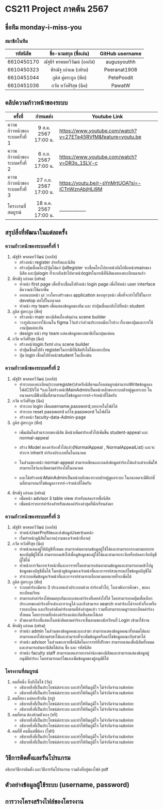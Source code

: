# CS211 Project ภาคต้น 2567

## ชื่อทีม monday-i-miss-you

### สมาชิกในทีม
|  รหัสนิสิต  |    ชื่อ-นามสกุล (ชื่อเล่น)     |  GitHub username  |
|:-----------:|:------------------------------:|:-----------------:|
|  6610450170 |  ณัฐธีร์ พรศตทวีวัฒน์ (ออกัส)  |    augusyouthh    |
| 6610450323  |      พีรณัฐ เผ่าผม (เฟรม)      |   Peeranat1908    |
| 6610451044  |     ภูดิส คู่ตระกูล (พีท)      |    PetePoodit     |
| 6610451036  |     ภวัต หวังศิริสุข (นิค)     |      PawatW       |

## คลิปความก้าวหน้าของระบบ
| ครั้งที่                      |       กำหนดส่ง        | Youtube Link |
|-------------------------------|:---------------------:|--|
| ความก้าวหน้าของระบบครั้งที่ 1 | 9 ส.ค. 2567 17:00 น.  | https://www.youtube.com/watch?v=27ETe45RVfM&feature=youtu.be |
| ความก้าวหน้าของระบบครั้งที่ 2 | 6 ก.ย. 2567 17:00 น.  | https://www.youtube.com/watch?v=DR3s_1SLV-c |
| ความก้าวหน้าของระบบครั้งที่ 3 | 27 ก.ย. 2567 17:00 น. | https://youtu.be/r-sYnMrtUOA?si=-iCTnWznAbjHLi9M |
| โครงงานที่สมบูรณ์             | 18 ต.ค. 2567 17:00 น. | ____________ |

## สรุปสิ่งที่พัฒนาในแต่ละครั้ง
### ความก้าวหน้าของระบบครั้งที่ 1
1. ณัฐธีร์ พรศตทวีวัฒน์ (ออกัส)
   * สร้างหน้า register สำหรับและนิสิต
   * สร้างปุ่มเชื่อมโยง2ปุ่มได้แก่ ปุ่มRegister จะเชื่อมโยงไปหาหน้าถัดไปคือหน้าmainของนิสิต และปุ่มlogin ที่จะกลับเข้าไปหาหน้าloginในกรณีที่นิสิตเคยลงทะเบียนมาแล้ว
2. พีรณัฐ เผ่าผม (เฟรม)
   * ทำหน้า first page เพื่อที่จะเชื่อมไปยังหน้า login page เพื่อให้หน้า user interface มีความน่าใช้มากขึ้น
   * ออกแบบหน้า ui วางโครงสร้างของ application ของทุกๆหน้า เพื่อที่จะทำไปใช้ในการ develop ต่อไปในอนาคต
   * ทำหน้า my team เพื่อแสดงข้อมูลของทีม และ ทำปุ่มเชื่อมกลับไปที่หน้า student
3. ภูดิส คู่ตระกูล (พีท)
   * สร้างหน้า main ของนิสิตเบื้องต้นผ่าน scene builder
   * วางรูปเเบบการใช้งานใน figma ไว้แล้วว่าส่วนประกอบมีอะไรบ้าง เรื่องของปุ่มและการใช้งานปุ่มแต่ละอัน
   * design หน้า my team เเสดงข้อมูลของสมาชิกในกลุ่มเเต่คน
4. ภวัต หวังศิริสุข (นิค)
    * สร้างหน้าlogin.fxml ผ่าน scene builder
    * ทำปุ่มเชื่อมไปยัง registerในกรณีที่นิสิตยังไม่ได้ลงทะเบียน
    * ปุ่ม login เชื่อมไปยังหน้าstudent ในเบื้องต้น

### ความก้าวหน้าของระบบครั้งที่ 2
1. ณัฐธีร์ พรศตทวีวัฒน์ (ออกัส)
    * ทำระบบลงทะเบียน(ระบบregister)สำหรับนิสิตจนเกือบสมบูรณ์สามารถWriteข้อมูลลงไฟล์CSVได้
    *และได้สร้างหน้าMainAdminเป็นหน้าหลักของระบบฝ่ายผู้ดูแลระบบ ในอนาคตจะมีฟังก์ชั่นที่สามารถแก้ไขข้อมูลอาจารย์-เจ้าหน้าที่ได้ครับ
2. ภวัต หวังศิริสุข (นิค)
    * ทำระบบ login เช็คusername,password,บทบาทในไฟล์ได้
    * ทำระบบ reset password แก้ไข password ในไฟล์ได้
    * สร้างหน้า faculty-data-Admin-page
3. ภูดิส คู่ตระกูล (พีท)
    * เพิ่มเติมในส่วนระบบของนิสิต มีหน้าเพิ่มคำร้องทั่วไปเพิ่มขึ้น student-appeal เเละ normal-appeal
    * สร้าง Model ของคำร้องทั่วไปเเล้ว(NormalAppeal , NormalAppealList) เเละจะทำการ inherit คำร้องประเภทอื่นในอนาคต
    * ในส่วนของหน้า normal-appeal สามารถเขียนเเละกดส่งข้อมูลคำร้องได้เเล้วเเต่จะเพิ่มให้สามารถโชว์เเละติดตามคำร้องได้ในอนาคต

    * และได้สร้างหน้าMainAdminเป็นหน้าหลักของระบบฝ่ายผู้ดูแลระบบ ในอนาคตจะมีฟังก์ชั่นที่สามารถแก้ไขข้อมูลอาจารย์-เจ้าหน้าที่ได้ครับ
4. พีรณัฐ เผ่าผม (เฟรม)
    * เพิ่มหน้า advisor มี table view สำหรับแสดงรายชื่อนิสิต
    * เพิ่มหน้ารายการคำร้องสำหรับแสดงคำร้องล่าสุดที่นักเรียนส่งมา


### ความก้าวหน้าของระบบครั้งที่ 3
1. ณัฐธีร์ พรศตทวีวัฒน์ (ออกัส)
    * ทำหน้าUserProfileและส่งข้อมูลUserข้ามหน้า
    * เริ่มทำหน้าดูนิสิตในภาค(งานของเจ้าหน้าที่ภาค)
2. ภวัต หวังศิริสุข (นิค)
   * ทำหน้าแสดงผู้ใช้บัญชีทั้งหมด สามารถค้นหาตามข้อมูลผู้ใช้ได้และสามารถกรองตามบทบาทของบัญชีผู้ใช้ได้ 
     สามารถกดเข้าไปเพื่อดูข้อมูลของผู้ใช้ได้และสามารถระงับหรือปลดระงับบัญชีผู็ใช้ได้
   * ทำหน้าการจัดการเจ้าหน้าที่และอาจารย์โดยสามารถค้นหาตามข้อมูลและสามารถกดเข้าไปดูข้อมูลของบัญชีนั้นได้
     ในหน้าดูข้อมูลของเจ้าหน้าที่และอาจารย์สามารถแก้ไขข้อมูลบัญชีได้
   * ทำระบบเพิ่มข้อมูลเจ้าหน้าที่และอาจารย์สามารถเลือกตามบทบาทที่จะเพิ่มได้
3. ภูดิส คู่ตระกูล (พีท)
     * ระบบคำร้องมีครบ 3 ประเภทเเล้วประกอบด้วย  คำร้องทั่วไป, ใบลาพักการศึกษา , ขอลงทะเบียนเรียน
     * สามารถส่งคำร้องได้หมดทุกอันเเละเเสดงคำร้องที่เคยส่งไปได้ โดยสามารถกดปุ่มเพื่อเลือกประเภทของคำร้องที่จะต้องการจะดูได้
       เเละยังสามารถ search หาคำร้องได้จากหัวเรื่องหรือรายละเอียด เเละเรียงลำดับคำร้องตามที่ส่งล่าสุดเเล้ว รวมทั้งสามารถกดดูรายละเอียดคำร้องทั้งหมด
       โดยการกดที่กล่องคำร้องเเต่ละอันที่เเสดงได้เลย
     * ตัวของคำร้องที่เเสดงในหน้าติดตามคำร้องจะขึ้นตามของนักเรียนที่ Login เข้ามาใช้งาน
4. พีรณัฐ เผ่าผม (เฟรม)
   * ทำหน้า admin ในส่วนของข้อมูลคณะและสาขา สามารถแสดงข้อมูลคณะทั้งหมดได้และสามารถแยกไปตามสาขาได้และสามารถที่จะเพิ่มข้อมูลหรือแก้ไขข้อมูลคณะกับสาขาได้
   * ทำหน้า advisor ในส่วนของรายชื่อนิสิตในอาจารย์ที่ปรึกษา สามารถแสดงชื่อนิสิตทั้งหมดและสามารถค้นหานิสิตได้ผ่าน ชื่อ และ รหัสนิสิต
   * ทำหน้า faculty staff สามารถแสดงรายการคำน้องของนิสิตและสามารถแสดงข้อมูลผู้อนุมัติคำร้อง โดยสามารถแก้ไขและเพิ่มข้อมูลของผู้อนุมัติได้

### โครงงานที่สมบูรณ์
1. คนที่หนึ่ง ซึ่งยังไม่ใช่ (วัน)
    * อธิบายสิ่งที่เป็นประโยชน์ต่อระบบ และทำให้ทีมภูมิใจ ไม่จำกัดจำนวนข้อย่อย
    * อธิบายสิ่งที่เป็นประโยชน์ต่อระบบ และทำให้ทีมภูมิใจ ไม่จำกัดจำนวนข้อย่อย
2. คนที่สอง แค่ลองรักกัน (ทรู)
    * อธิบายสิ่งที่เป็นประโยชน์ต่อระบบ และทำให้ทีมภูมิใจ ไม่จำกัดจำนวนข้อย่อย
    * อธิบายสิ่งที่เป็นประโยชน์ต่อระบบ และทำให้ทีมภูมิใจ ไม่จำกัดจำนวนข้อย่อย
3. คนที่สาม ต้องห้ามตัวเอง (ทรี)
    * อธิบายสิ่งที่เป็นประโยชน์ต่อระบบ และทำให้ทีมภูมิใจ ไม่จำกัดจำนวนข้อย่อย
    * อธิบายสิ่งที่เป็นประโยชน์ต่อระบบ และทำให้ทีมภูมิใจ ไม่จำกัดจำนวนข้อย่อย
4. คนที่สี่ คนนี้แค่พี่น้อง (โฟร์)
    * อธิบายสิ่งที่เป็นประโยชน์ต่อระบบ และทำให้ทีมภูมิใจ ไม่จำกัดจำนวนข้อย่อย
    * อธิบายสิ่งที่เป็นประโยชน์ต่อระบบ และทำให้ทีมภูมิใจ ไม่จำกัดจำนวนข้อย่อย

## วิธีการติดตั้งและรันโปรแกรม
อธิบายวิธีการติดตั้ง และวิธีการรันโปรแกรม รวมถึงที่อยู่ของไฟล์ pdf

## ตัวอย่างข้อมูลผู้ใช้ระบบ (username, password) 

## การวางโครงสร้างไฟล์ของโครงงาน

